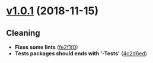 # [v1.0.1](https://github.com/moosetechnology/MooseAlgos/compare/v1.0.0...v1.0.1) (2018-11-15)


## Cleaning

* **Fixes some lints** ([fe2f1f0](https://github.com/moosetechnology/MooseAlgos/commit/fe2f1f0f61149dd436fec6ef05d26925779ef424))
* **Tests packages should ends with '-Tests'** ([4c2d6ed](https://github.com/moosetechnology/MooseAlgos/commit/4c2d6ed739eddbf81a4b7b9475bc3927d2f4bf3e))